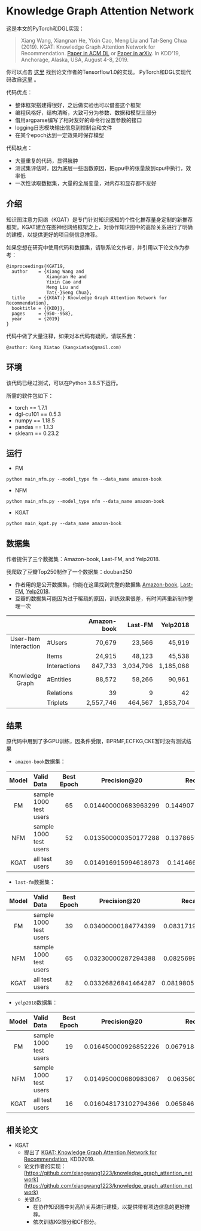 # Knowledge Graph Attention Network

这是本文的PyTorch和DGL实现：
>Xiang Wang, Xiangnan He, Yixin Cao, Meng Liu and Tat-Seng Chua (2019). KGAT: Knowledge Graph Attention Network for Recommendation. [Paper in ACM DL](https://dl.acm.org/authorize.cfm?key=N688414) or [Paper in arXiv](https://arxiv.org/abs/1905.07854). In KDD'19, Anchorage, Alaska, USA, August 4-8, 2019.

你可以点击 [这里](https://github.com/xiangwang1223/knowledge_graph_attention_network) 找到论文作者的Tensorflow1.0的实现。
PyTorch和DGL实现代码改自[这里](https://github.com/LunaBlack/KGAT-pytorch) 。

代码优点：
 * 整体框架搭建得很好，之后做实验也可以借鉴这个框架
 * 编程风格好，结构清晰，大致可分为参数、数据和模型三部分
 * 借用argparse编写了相对友好的命令行设置参数的接口
 * logging日志模块输出信息到控制台和文件
 * 在某个epoch达到一定效果时保存模型
 
代码缺点：
 * 大量重复的代码，显得臃肿
 * 测试集评估时，因为底层一些函数原因，把gpu中的张量放到cpu中执行，效率低
 * 一次性读取数据集，大量的全局变量，对内存和显存都不友好

## 介绍

知识图注意力网络（KGAT）是专门针对知识感知的个性化推荐量身定制的新推荐框架。KGAT建立在图神经网络框架之上，对协作知识图中的高阶关系进行了明确的建模，以提供更好的项目侧信息推荐。

如果您想在研究中使用代码和数据集，请联系论文作者，并引用以下论文作为参考：
```
@inproceedings{KGAT19,
  author    = {Xiang Wang and
               Xiangnan He and
               Yixin Cao and
               Meng Liu and
               Tat{-}Seng Chua},
  title     = {{KGAT:} Knowledge Graph Attention Network for Recommendation},
  booktitle = {{KDD}},
  pages     = {950--958},
  year      = {2019}
}
```
代码中做了大量注释，如果对本代码有疑问，请联系我：
```
@author: Kang Xiatao (kangxiatao@gmail.com)
```

## 环境

该代码已经过测试，可以在Python 3.8.5下运行。

所需的软件包如下：
* torch == 1.7.1
* dgl-cu101 == 0.5.3
* numpy == 1.18.5
* pandas == 1.1.3
* sklearn == 0.23.2

## 运行

* FM
```
python main_nfm.py --model_type fm --data_name amazon-book
```
* NFM
```
python main_nfm.py --model_type nfm --data_name amazon-book
```
* KGAT
```
python main_kgat.py --data_name amazon-book
```
## 数据集

作者提供了三个数据集：Amazon-book, Last-FM, and Yelp2018.

我爬取了豆瓣Top250制作了一个数据集：douban250

* 作者用的是公开数据集，你能在这里找到完整的数据集 [Amazon-book](http://jmcauley.ucsd.edu/data/amazon), [Last-FM](http://www.cp.jku.at/datasets/LFM-1b/), [Yelp2018](https://www.yelp.com/dataset/challenge).
* 豆瓣的数据集可能因为过于稀疏的原因，训练效果很差，有时间再重新制作整理一次

| | | Amazon-book | Last-FM | Yelp2018 | douban250 |
|:---:|:---|---:|---:|---:|---:|
|User-Item Interaction| #Users | 70,679 | 23,566 | 45,919| 4,422 |
| | Items | 24,915 | 48,123 | 45,538| 250 |
| | Interactions | 847,733 | 3,034,796 | 1,185,068| 55000 |
|Knowledge Graph | #Entities | 88,572 | 58,266 | 90,961| None |
| | Relations | 39 | 9 | 42 | None |
| | Triplets | 2,557,746 | 464,567 | 1,853,704| None |


## 结果

原代码中用到了多GPU训练，因条件受限，BPRMF,ECFKG,CKE暂时没有测试结果

* `amazon-book`数据集：

| Model | Valid Data             | Best Epoch | Precision@20         | Recall@20           | NDCG@20             |
| :---: | :---                   | :---:      | :---:                | :---:               | :---:               |
| FM    | sample 1000 test users | 65         | 0.014400000683963299 | 0.14490722119808197 | 0.07222465868746986 |
| NFM   | sample 1000 test users | 52         | 0.013500000350177288 | 0.13786590099334717 | 0.07123670123284831 |
| KGAT  | all test users         | 39         | 0.014916915994618973 | 0.1414667212776353  | 0.07478134080605618 |

* `last-fm`数据集：

| Model | Valid Data             | Best Epoch | Precision@20         | Recall@20           | NDCG@20             |
| :---: | :---                   | :---:      | :---:                | :---:               | :---:               |
| FM    | sample 1000 test users | 39         | 0.03400000184774399  | 0.0831719189882278  | 0.06556513877651045 |
| NFM   | sample 1000 test users | 65         | 0.03230000287294388  | 0.0825699120759964  | 0.06412929073269483 |
| KGAT  | all test users         | 82         | 0.03326826841464287  | 0.08198051536362484 | 0.07016461076103524 |

* `yelp2018`数据集：

| Model | Valid Data             | Best Epoch | Precision@20         | Recall@20           | NDCG@20             |
| :---: | :---                   | :---:      | :---:                | :---:               | :---:               |
| FM    | sample 1000 test users | 19         | 0.016450000926852226 | 0.06791889667510986 | 0.04011075919416859 |
| NFM   | sample 1000 test users | 17         | 0.014950000680983067 | 0.0635601356625557  | 0.03876655643191971 |
| KGAT  | all test users         | 16         | 0.016048173102794366 | 0.06584655151793856 | 0.04193551918102937 |

## 相关论文

* KGAT
    * 提出了 [KGAT: Knowledge Graph Attention Network for Recommendation](https://arxiv.org/abs/1905.07854), KDD2019.
    * 论文作者的实现：[https://github.com/xiangwang1223/knowledge_graph_attention_network](https://github.com/xiangwang1223/knowledge_graph_attention_network)
    * 关键点:
        * 在协作知识图中对高阶关系进行建模，以提供带有项边信息的更好推荐。
        * 依次训练KG部分和CF部分。
        


